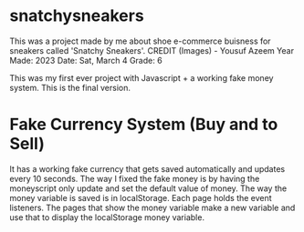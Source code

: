 # snatchysneakers

This was a project made by me about shoe e-commerce buisness for sneakers called 'Snatchy Sneakers'.
CREDIT (Images) - Yousuf Azeem
Year Made: 2023
Date: Sat, March 4
Grade: 6

This was my first ever project with Javascript + a working fake money system.
This is the final version.

# Fake Currency System (Buy and to Sell)

It has a working fake currency that gets saved automatically and updates every 10 seconds.
The way I fixed the fake money is by having the moneyscript only update and set the default value of money. The way the money variable is saved is in localStorage. 
Each page holds the event listeners.
The pages that show the money variable make a new variable and use that to display the localStorage money variable.
